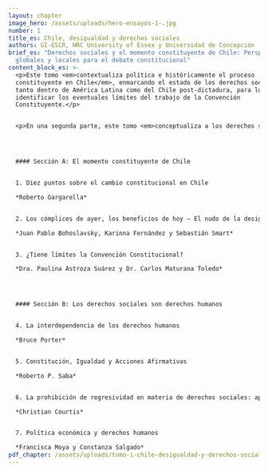 ```yaml
---
layout: chapter
image_hero: /assets/uploads/hero-ensayos-1-.jpg
number: 1
title_es: Chile, desigualdad y derechos sociales
authors: GI-ESCR, HRC University of Essex y Universidad de Concepción
brief_es: "Derechos sociales y el momento constituyente de Chile: Perspectivas
  globales y locales para el debate constitucional"
content_block_es: >-
  <p>Este tomo <em>contextualiza política e históricamente el proceso
  constituyente en Chile</em>, enmarcando el estado de los derechos sociales
  tanto dentro de América Latina como del Chile post-dictadura, para luego
  identificar los eventuales límites del trabajo de la Convención
  Constituyente.</p>


  <p>En una segunda parte, este tomo <em>conceptualiza a los derechos sociales dentro de un espectro más amplio de los derechos humanos</em>, enfatizando la indivisibilidad e interdependencia que existe entre todos ellos (y por consiguiente desmitificando su comprensión como derechos de segunda generación) y la necesidad de adoptar medidas afirmativas en algunos casos para lograr la igualdad sustantiva. Además, esta sección resalta algunas particularidades de los derechos sociales como la posibilidad de implementación progresiva de aquellas partes de los derechos que no corresponden al contenido mínimo (de ejecución inmediata), la prohibición de regresividad en los sucesivas reformas que se orienten a garantizar derechos sociales y el rol fundamental que juega la política fiscal en la protección de estos derechos en el contexto constitucional.</p>




  #### Sección A: El momento constituyente de Chile


  1. Diez puntos sobre el cambio constitucional en Chile

  *Roberto Gargarella*


  2. Los cómplices de ayer, los beneficios de hoy – El nudo de la desigualdad impuesta por la dictadura.

  *Juan Pablo Bohoslavsky, Karinna Fernández y Sebastián Smart*


  3. ¿Tiene límites la Convención Constitucional?

  *Dra. Paulina Astroza Suárez y Dr. Carlos Maturana Toledo*




  #### Sección B: Los derechos sociales son derechos humanos


  4. La interdependencia de los derechos humanos

  *Bruce Porter*


  5. Constitución, Igualdad y Acciones Afirmativas

  *Roberto P. Saba*


  6. La prohibición de regresividad en materia de derechos sociales: apuntes introductorios

  *Christian Courtis*


  7. Política económica y derechos humanos

  *Francisca Moya y Constanza Salgado*
pdf_chapter: /assets/uploads/tomo-i-chile-desigualdad-y-derechos-sociales.pdf
---
```

